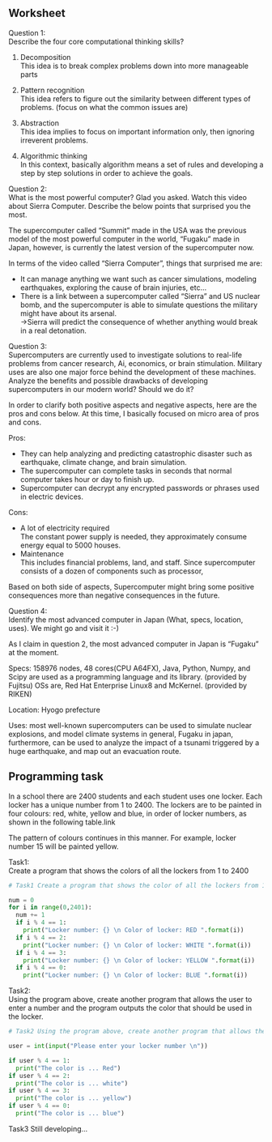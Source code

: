 ## Worksheet
Question 1: <br>
Describe the four core computational thinking skills?

1. Decomposition<br>
This idea is to break complex problems down into more manageable parts

2. Pattern recognition<br>
This idea refers to figure out the similarity between different types of problems. (focus on what the common issues are)

3. Abstraction<br>
This idea implies to focus on important information only, then ignoring irreverent problems.

4. Algorithmic thinking<br>
In this context, basically algorithm means a set of rules and developing a step by step solutions in order to achieve the goals.

Question 2: <br>
What is the most powerful computer? Glad you asked. Watch this video about Sierra Computer. Describe the below points that surprised you the most.

The supercomputer called “Summit” made in the USA was the previous model of the most powerful computer in the world, “Fugaku” made in Japan, however, is currently the latest version of the supercomputer now.

In terms of the video called “Sierra Computer”, things that surprised me are: <br>
- It can manage anything we want such as cancer simulations, modeling earthquakes, exploring the cause of brain injuries, etc…
- There is a link between a supercomputer called “Sierra” and US nuclear bomb, 
and the supercomputer is able to simulate questions the military might have about its arsenal. <br>
→Sierra will predict the consequence of whether anything would break in a real detonation.

Question 3: <br>
Supercomputers are currently used to investigate solutions to real-life problems from cancer research, Ai, economics, or brain stimulation. Military uses are also one major force behind the development of these machines. Analyze the benefits and possible drawbacks of developing supercomputers in our modern world? Should we do it?

In order to clarify both positive aspects and negative aspects, here are the pros and cons below.
At this time, I basically focused on micro area of pros and cons. <br>

Pros: <br>
- They can help analyzing and predicting catastrophic disaster such as earthquake, climate change, and brain simulation. 
- The supercomputer can complete tasks in seconds that normal computer takes hour or day to finish up.
- Supercomputer can decrypt any encrypted passwords or phrases used in electric devices.

Cons: <br>
- A lot of electricity required <br>
The constant power supply is needed, they approximately consume energy 
equal to 5000 houses.
- Maintenance <br>
This includes financial problems, land, and staff. Since supercomputer consists of a dozen of components such as processor,

Based on both side of aspects, Supercomputer might bring some positive consequences more than negative consequences in the future.

Question 4: <br> 
Identify the most advanced computer in Japan (What, specs, location, uses). We might go and visit it :-) 

As I claim in question 2, the most advanced computer in Japan is “Fugaku” at the moment. 

Specs: 158976 nodes, 48 cores(CPU A64FX), Java, Python, Numpy, and Scipy are used as a programming language and its library. (provided by Fujitsu)
OSs are, Red Hat Enterprise Linux8 and McKernel. (provided by RIKEN)

Location: Hyogo prefecture

Uses: most well-known supercomputers can be used to simulate nuclear explosions, and model climate systems in general, Fugaku in japan, furthermore, can be used to analyze the impact of a tsunami triggered by a huge earthquake, and map out an evacuation route.




## Programming task
In a school there are 2400 students and each student uses one locker. Each locker has a unique number from 1 to 2400. The lockers are to be painted in four colours: red, white, yellow and blue, in order of locker numbers, as shown in the following table.link

The pattern of colours continues in this manner. For example, locker number 15 will be painted yellow.


Task1: <br>
Create a program that shows the colors of all the lockers from 1 to 2400


```.py
# Task1 Create a program that shows the color of all the lockers from 1 to 2400

num = 0
for i in range(0,2401):
  num += 1
  if i % 4 == 1:
    print("Locker number: {} \n Color of locker: RED ".format(i))
  if i % 4 == 2:
    print("Locker number: {} \n Color of locker: WHITE ".format(i))
  if i % 4 == 3:
    print("Locker number: {} \n Color of locker: YELLOW ".format(i))
  if i % 4 == 0:
    print("Locker number: {} \n Color of locker: BLUE ".format(i))
```

Task2:<br>
Using the program above, create another program that allows the user to enter a number and the program outputs the color that should be used in the locker.


```.py
# Task2 Using the program above, create another program that allows thee user to enter a number and the program outputs the color that should be used in the locker.

user = int(input("Please enter your locker number \n"))

if user % 4 == 1:
  print("The color is ... Red")
if user % 4 == 2:
  print("The color is ... white")
if user % 4 == 3:
  print("The color is ... yellow")
if user % 4 == 0:
  print("The color is ... blue")
```

Task3
Still developing...
